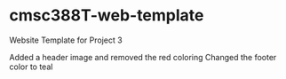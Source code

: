 # cmsc388T-web-template

Website Template for Project 3

Added a header image and removed the red coloring
Changed the footer color to teal